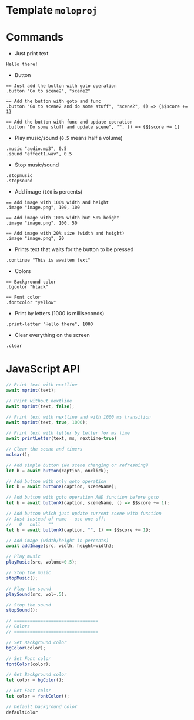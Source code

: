 # Template `moloproj`

# Commands
* Just print text
```
Hello there!
```
* Button
```
== Just add the button with goto operation
.button "Go to scene2", "scene2"

== Add the button with goto and func
.button "Go to scene2 and do some stuff", "scene2", () => {$$score += 1}

== Add the button with func and update operation
.button "Do some stuff and update scene", "", () => {$$score += 1}
```
* Play music/sound (`0.5` means half a volume)
```
.music "audio.mp3", 0.5
.sound "effect1.wav", 0.5
```
* Stop music/sound
```
.stopmusic
.stopsound
```
* Add image (`100` is percents)
```
== Add image with 100% width and height
.image "image.png", 100, 100

== Add image with 100% width but 50% height
.image "image.png", 100, 50

== Add image with 20% size (width and height)
.image "image.png", 20
```
* Prints text that waits for the button to be pressed
```
.continue "This is awaiten text"
```
* Colors
```
== Background color
.bgcolor "black"

== Font color
.fontcolor "yellow"
```
* Print by letters (1000 is milliseconds)
```
.print-letter "Hello there", 1000
```
* Clear everything on the screen
```
.clear
```

# JavaScript API
```js
// Print text with nextline
await mprint(text);

// Print without nextline
await mprint(text, false);

// Print text with nextline and with 1000 ms transition
await mprint(text, true, 1000);

// Print text with letter by letter for ms time
await printLetter(text, ms, nextLine=true)

// Clear the scene and timers
mclear();

// Add simple button (No scene changing or refreshing)
let b = await button(caption, onclick);

// Add button with only goto operation
let b = await buttonX(caption, sceneName);

// Add button with goto operation AND function before goto
let b = await buttonX(caption, sceneName, () => $$score += 1);

// Add button which just update current scene with function
// Just instead of name - use one off:
//   0   null   ""
let b = await buttonX(caption, "", () => $$score += 1);

// Add image (width/height in percents)
await addImage(src, width, height=width);

// Play music
playMusic(src, volume=0.5);

// Stop the music
stopMusic();

// Play the sound
playSound(src, vol=.5);

// Stop the sound
stopSound();

// ================================
// Colors
// ================================

// Set Background color
bgColor(color);

// Set Font color
fontColor(color);

// Get Background color
let color = bgColor();

// Get Font color
let color = fontColor();

// Default background color
defaultColor
```
